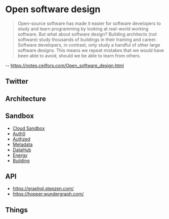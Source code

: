 # Open software design

> Open-source software has made it easier for software developers to study and learn programming by looking at real-world working software. But what about software design? Building architects (not software) study thousands of buildings in their training and career. Software developers, in contrast, only study a handful of other large software designs. This means we repeat mistakes that we would have been able to avoid, should we be able to learn from others.

-- https://notes.ceilfors.com/Open_software_design.html

## Twitter

## Architecture

## Sandbox

* [Cloud Sandbox](https://notes.ceilfors.com/Cloud_sandbox.html)
* [Auth0](https://learn.sandcastle.cloud/)
* [Authzed](https://play.authzed.com/schema)
* [Metadata](https://sandbox.open-metadata.org/)
* [DataHub](https://demo.datahubproject.io/)
* [Energy](https://energy-models.com/what-is-energy-modeling-building-simulation)
* [Building](https://brickschema.org/get-started/)

## API

* https://graphql.stepzen.com/
* https://hopper.wundergraph.com/

## Things 


